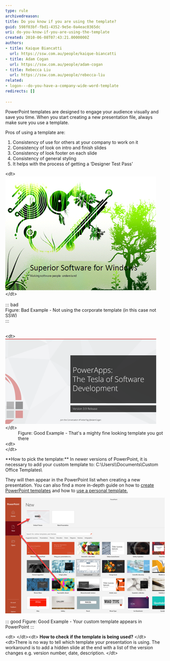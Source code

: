 ```yaml
---
type: rule
archivedreason: 
title: Do you know if you are using the template?
guid: 598f03bf-fbd1-4352-9e5e-0a4eac0365dc
uri: do-you-know-if-you-are-using-the-template
created: 2010-06-08T07:43:21.0000000Z
authors:
- title: Kaique Biancatti
  url: https://ssw.com.au/people/kaique-biancatti
- title: Adam Cogan
  url: https://ssw.com.au/people/adam-cogan
- title: Rebecca Liu
  url: https://ssw.com.au/people/rebecca-liu
related:
- logon---do-you-have-a-company-wide-word-template
redirects: []

---
```


PowerPoint templates are designed to engage your audience visually and save you time. When you start creating a new presentation file, always make sure you use a template.   
<!--endintro-->
<dl>    </dl>
Pros of using a template are:


1. Consistency of use for others at your company to work on it
2. Consistency of look on intro and finish slides
3. Consistency of look footer on each slide
4. Consistency of general styling
5. It helps with the process of getting a ‘Designer Test Pass’

<dl>&lt;dt&gt;<img class="ms-rteCustom-ImageArea" alt="not follow SSW brand" src="bad_cover.gif"> &lt;/dt&gt;
    <br><br>::: bad<br>Figure: Bad Example - Not using the corporate template (in this case not SSW)<br>:::<br><br>
</dl><dl>    &lt;dt&gt;<img class="ms-rteCustom-ImageArea" alt="SSW PowerPoint Template" src="goodcoverv2.png" style="width:477px;height:268px;"> &lt;/dt&gt;
    <dd class="ms-rteCustom-FigureGood">Figure: Good Example - That's a mighty fine looking template you got there </dd>&lt;dt&gt;<br>&lt;/dt&gt;
</dl>
**How to pick the template:** 
In newer versions of PowerPoint, it is necessary to add your custom template to:
C:\Users\<username>\Documents\Custom Office Templates\</username>

They will then appear in the PowerPoint list when creating a new presentation. You can also find a more in-depth guide on how to [create PowerPoint templates](https://support.microsoft.com/en-us/office/create-and-save-a-powerpoint-template-ee4429ad-2a74-4100-82f7-50f8169c8aca) and how to [use a personal template.](https://support.microsoft.com/en-us/office/use-a-personal-template-to-create-a-new-powerpoint-presentation-71262c90-1447-4109-90f3-eb84f9d06c98)

![](DefaultTheme.png)


::: good
Figure: Good Example - Your custom template appears in PowerPoint
:::

&lt;dt&gt;
&lt;/dt&gt;&lt;dt&gt; **How to check if the template is being used?** &lt;/dt&gt;&lt;dt&gt;There is no way to tell which template your presentation is using. The workaround is to add a hidden slide at the end with a list of the version changes e.g. version number, date, description.
&lt;/dt&gt; <dl></dl>
